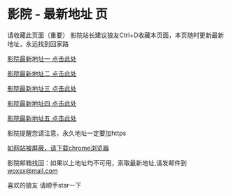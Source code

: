 # 影院 - 最新地址 页

请收藏此页面（重要）
影院站长建议狼友Ctrl+D收藏本页面，本页随时更新最新地址，永远找到回家路

[影院最新地址一 点击此处](https://5geqao.xyz/) 

[影院最新地址二 点击此处](https://5gdawe.xyz/) 

[影院最新地址三 点击此处](https://5ggama.xyz/) 

[影院最新地址四 点击此处](https://5guen.xyz/) 

[影院最新地址五 点击此处](https://5gcunp.xyz/) 

影院提醒您请注意，永久地址一定要加https

[如网站被屏蔽，请下载chrome浏览器](https://8xe23.com/chrome_93.0.4577.82.apk) 

影院邮箱找回：如果以上地址均不可用，索取最新地址,请发邮件到 woxsx@mail.com

喜欢的狼友 请顺手star一下
